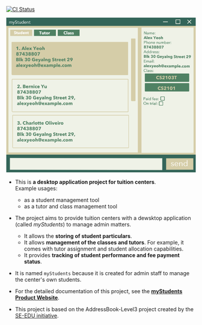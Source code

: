 [![CI Status](https://github.com/AY2223S1-CS2103T-F12-4/tp/actions/workflows/gradle.yml/badge.svg)](https://github.com/AY2223S1-CS2103T-F12-4/tp/actions)

![Ui](docs/images/Ui.png)

* This is **a desktop application project for tuition centers**. </br>
Example usages:
  * as a student management tool
  * as a tutor and class management tool

* The project aims to provide tuition centers with a dewsktop application (called _myStudents_) to manage admin matters.
  * It allows the **storing of student particulars**.
  * It allows **management of the classes and tutors**. For example, it comes with tutor assignment and student allocation capabilities.
  * It provides **tracking of student performance and fee payment status**.

* It is named `myStudents` because it is created for admin staff to manage the center's own students.

* For the detailed documentation of this project, see the **[myStudents Product Website](https://ay2223s1-cs2103t-f12-4.github.io/tp/)**.

* This project is based on the AddressBook-Level3 project created by the [SE-EDU initiative](https://se-education.org).
